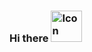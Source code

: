 ### Hi there <img src="https://github.com/sharatks26/sharatks26/assets/19923424/665b6f76-e5d4-4d2f-98ff-07f656d50242" alt="Icon" width="50" height="50">


<!--
**sharatks26/sharatks26** is a ✨ _special_ ✨ repository because its `README.md` (this file) appears on your GitHub profile.

Here are some ideas to get you started:

- 🔭 I’m currently working on ...
- 🌱 I’m currently learning ...
- 👯 I’m looking to collaborate on ...
- 🤔 I’m looking for help with ...
- 💬 Ask me about ...
- 📫 How to reach me: ...
- 😄 Pronouns: ...
- ⚡ Fun fact: ...
-->
